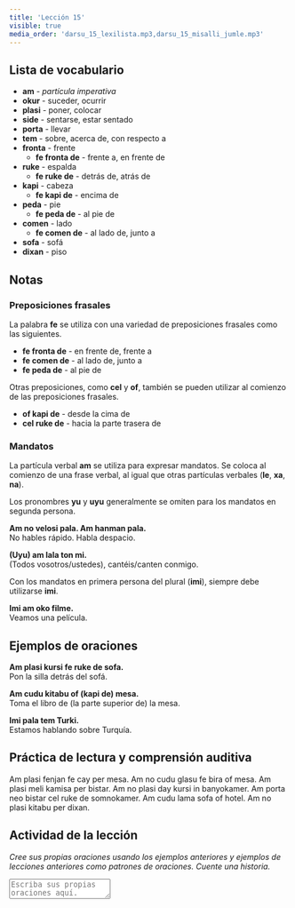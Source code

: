```yaml
---
title: 'Lección 15'
visible: true
media_order: 'darsu_15_lexilista.mp3,darsu_15_misalli_jumle.mp3'
---
```


## Lista de vocabulario

* **am** - _partícula imperativa_
* **okur** - suceder, ocurrir
* **plasi** - poner, colocar
* **side** - sentarse, estar sentado
* **porta** - llevar
* **tem** - sobre, acerca de, con respecto a
* **fronta** - frente
  * **fe fronta de** - frente a, en frente de
* **ruke** - espalda
  * **fe ruke de** - detrás de, atrás de
* **kapi** - cabeza
  * **fe kapi de** - encima de
* **peda** - pie
  * **fe peda de** - al pie de
* **comen** - lado
  * **fe comen de** - al lado de, junto a
* **sofa** - sofá
* **dixan** - piso

## Notas
### Preposiciones frasales

La palabra **fe** se utiliza con una variedad de preposiciones frasales como las siguientes.

* **fe fronta de** - en frente de, frente a  
* **fe comen de** - al lado de, junto a  
* **fe peda de** - al pie de

Otras preposiciones, como **cel** y **of**, también se pueden utilizar al comienzo de las preposiciones frasales.

* **of kapi de** - desde la cima de  
* **cel ruke de** - hacia la parte trasera de

### Mandatos

La partícula verbal **am** se utiliza para expresar mandatos. Se coloca al comienzo de una frase verbal, al igual que otras partículas verbales (**le**, **xa**, **na**).

Los pronombres **yu** y **uyu** generalmente se omiten para los mandatos en segunda persona.

**Am no velosi pala. Am hanman pala.**  
No hables rápido. Habla despacio.

**(Uyu) am lala ton mi.**  
(Todos vosotros/ustedes), cantéis/canten conmigo.

Con los mandatos en primera persona del plural (**imi**), siempre debe utilizarse **imi**.

**Imi am oko filme.**  
Veamos una película.

## Ejemplos de oraciones

**Am plasi kursi fe ruke de sofa.**  
Pon la silla detrás del sofá.

**Am cudu kitabu of (kapi de) mesa.**  
Toma el libro de (la parte superior de) la mesa.

**Imi pala tem Turki.**  
Estamos hablando sobre Turquía.

## Práctica de lectura y comprensión auditiva

Am plasi fenjan fe cay per mesa. Am no cudu glasu fe bira of mesa. Am plasi meli kamisa per bistar. Am no plasi day kursi in banyokamer. Am porta neo bistar cel ruke de somnokamer. Am cudu lama sofa of hotel. Am no plasi kitabu per dixan.
 
  ## Actividad de la lección
 
_Cree sus propias oraciones usando los ejemplos anteriores y ejemplos de lecciones anteriores como patrones de oraciones. Cuente una historia._

<textarea width="100%" Spellcheck="false" placeholder="Escriba sus propias oraciones aquí."></textarea>